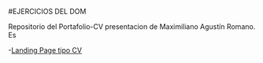 #EJERCICIOS DEL DOM

Repositorio del Portafolio-CV presentacion de Maximiliano Agustín Romano. Es

-[Landing Page tipo CV](https://RomanoMaxi.github.io/Ejercicios-del-DOM)

